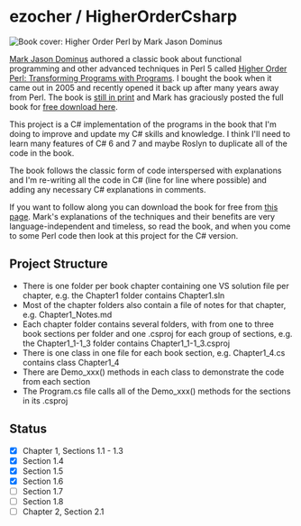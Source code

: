 # ezocher / HigherOrderCsharp
![Book cover: Higher Order Perl by Mark Jason Dominus](http://hop.perl.plover.com/cover-med.jpg)

[Mark Jason Dominus](https://blog.plover.com/) authored a classic book about functional programming and other advanced techniques in Perl 5 called [Higher Order Perl: Transforming Programs with Programs](https://hop.perl.plover.com/). I bought the book when it came out in 2005 and recently opened it back up after many years away from Perl. The book is [still in print](https://www.amazon.com/Higher-Order-Perl-Transforming-Programs/dp/1558607013/) and Mark has graciously posted the full book for [free download here](https://hop.perl.plover.com/).

This project is a C# implementation of the programs in the book that I'm doing to improve and update my C# skills and knowledge. I think I'll need to learn many features of C# 6 and 7 and maybe Roslyn to duplicate all of the code in the book.

The book follows the classic form of code interspersed with explanations and I'm re-writing all the code in C# (line for line where possible) and adding any necessary C# explanations in comments. 

If you want to follow along you can download the book for free from [this page](https://hop.perl.plover.com/). Mark's explanations of the techniques and their benefits are very language-independent and timeless, so read the book, and when you come to some Perl code then look at this project for the C# version.

## Project Structure
* There is one folder per book chapter containing one VS solution file per chapter, e.g. the Chapter1 folder contains Chapter1.sln
* Most of the chapter folders also contain a file of notes for that chapter, e.g. Chapter1_Notes.md
* Each chapter folder contains several folders, with from one to three book sections per folder and one .csproj for each group of sections, e.g. the Chapter1_1-1_3 folder contains Chapter1_1-1_3.csproj
* There is one class in one file for each book section, e.g. Chapter1_4.cs contains class Chapter1_4
* There are Demo_xxx() methods in each class to demonstrate the code from each section
* The Program.cs file calls all of the Demo_xxx() methods for the sections in its .csproj

## Status
- [x] Chapter 1, Sections 1.1 - 1.3
- [x] Section 1.4
- [x] Section 1.5
- [x] Section 1.6
- [ ] Section 1.7
- [ ] Section 1.8
- [ ] Chapter 2, Section 2.1
